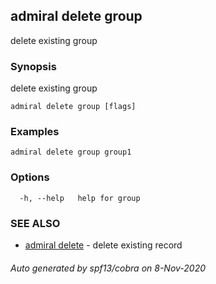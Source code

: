 ## admiral delete group

delete existing group

### Synopsis

delete existing group

```
admiral delete group [flags]
```

### Examples

```
admiral delete group group1
```

### Options

```
  -h, --help   help for group
```

### SEE ALSO

* [admiral delete](admiral_delete.md)	 - delete existing record

###### Auto generated by spf13/cobra on 8-Nov-2020
